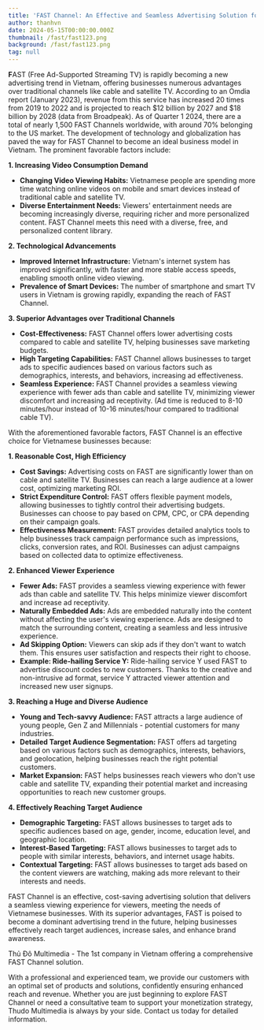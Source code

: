 ```yaml
---
title: 'FAST Channel: An Effective and Seamless Advertising Solution for Vietnamese Businesses'
author: thanhvn
date: 2024-05-15T00:00:00.000Z
thumbnail: /fast/fast123.png
background: /fast/fast123.png
tag: null
---
```


**F**AST (Free Ad-Supported Streaming TV) is rapidly becoming a new advertising trend in Vietnam, offering businesses numerous advantages over traditional channels like cable and satellite TV. According to an Omdia report (January 2023), revenue from this service has increased 20 times from 2019 to 2022 and is projected to reach $12 billion by 2027 and $18 billion by 2028 (data from Broadpeak). As of Quarter 1 2024, there are a total of nearly 1,500 FAST Channels worldwide, with around 70% belonging to the US market. The development of technology and globalization has paved the way for FAST Channel to become an ideal business model in Vietnam. The prominent favorable factors include:

**1. Increasing Video Consumption Demand**

- **Changing Video Viewing Habits:** Vietnamese people are spending more time watching online videos on mobile and smart devices instead of traditional cable and satellite TV.
- **Diverse Entertainment Needs:** Viewers' entertainment needs are becoming increasingly diverse, requiring richer and more personalized content. FAST Channel meets this need with a diverse, free, and personalized content library.

**2. Technological Advancements**

- **Improved Internet Infrastructure:** Vietnam's internet system has improved significantly, with faster and more stable access speeds, enabling smooth online video viewing.
- **Prevalence of Smart Devices:** The number of smartphone and smart TV users in Vietnam is growing rapidly, expanding the reach of FAST Channel.

**3. Superior Advantages over Traditional Channels**

- **Cost-Effectiveness:** FAST Channel offers lower advertising costs compared to cable and satellite TV, helping businesses save marketing budgets.
- **High Targeting Capabilities:** FAST Channel allows businesses to target ads to specific audiences based on various factors such as demographics, interests, and behaviors, increasing ad effectiveness.
- **Seamless Experience:** FAST Channel provides a seamless viewing experience with fewer ads than cable and satellite TV, minimizing viewer discomfort and increasing ad receptivity. (Ad time is reduced to 8-10 minutes/hour instead of 10-16 minutes/hour compared to traditional cable TV).

With the aforementioned favorable factors, FAST Channel is an effective choice for Vietnamese businesses because:

**1. Reasonable Cost, High Efficiency**

- **Cost Savings:** Advertising costs on FAST are significantly lower than on cable and satellite TV. Businesses can reach a large audience at a lower cost, optimizing marketing ROI.
- **Strict Expenditure Control:** FAST offers flexible payment models, allowing businesses to tightly control their advertising budgets. Businesses can choose to pay based on CPM, CPC, or CPA depending on their campaign goals.
- **Effectiveness Measurement:** FAST provides detailed analytics tools to help businesses track campaign performance such as impressions, clicks, conversion rates, and ROI. Businesses can adjust campaigns based on collected data to optimize effectiveness.

**2. Enhanced Viewer Experience**

- **Fewer Ads:** FAST provides a seamless viewing experience with fewer ads than cable and satellite TV. This helps minimize viewer discomfort and increase ad receptivity.
- **Naturally Embedded Ads:** Ads are embedded naturally into the content without affecting the user's viewing experience. Ads are designed to match the surrounding content, creating a seamless and less intrusive experience.
- **Ad Skipping Option:** Viewers can skip ads if they don't want to watch them. This ensures user satisfaction and respects their right to choose.
- **Example: Ride-hailing Service Y:** Ride-hailing service Y used FAST to advertise discount codes to new customers. Thanks to the creative and non-intrusive ad format, service Y attracted viewer attention and increased new user signups.

**3. Reaching a Huge and Diverse Audience**

- **Young and Tech-savvy Audience:** FAST attracts a large audience of young people, Gen Z and Millennials - potential customers for many industries.
- **Detailed Target Audience Segmentation:** FAST offers ad targeting based on various factors such as demographics, interests, behaviors, and geolocation, helping businesses reach the right potential customers.
- **Market Expansion:** FAST helps businesses reach viewers who don't use cable and satellite TV, expanding their potential market and increasing opportunities to reach new customer groups.

**4. Effectively Reaching Target Audience**

- **Demographic Targeting:** FAST allows businesses to target ads to specific audiences based on age, gender, income, education level, and geographic location.
- **Interest-Based Targeting:** FAST allows businesses to target ads to people with similar interests, behaviors, and internet usage habits.
- **Contextual Targeting:** FAST allows businesses to target ads based on the content viewers are watching, making ads more relevant to their interests and needs.

FAST Channel is an effective, cost-saving advertising solution that delivers a seamless viewing experience for viewers, meeting the needs of Vietnamese businesses. With its superior advantages, FAST is poised to become a dominant advertising trend in the future, helping businesses effectively reach target audiences, increase sales, and enhance brand awareness.

Thủ Đô Multimedia - The 1st company in Vietnam offering a comprehensive FAST Channel solution.

With a professional and experienced team, we provide our customers with an optimal set of products and solutions, confidently ensuring enhanced reach and revenue. Whether you are just beginning to explore FAST Channel or need a consultative team to support your monetization strategy, Thudo Multimedia is always by your side. Contact us today for detailed information.
